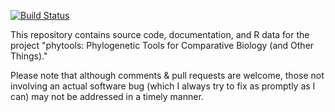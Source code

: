 [![Build Status](https://travis-ci.org/liamrevell/phytools.svg?branch=master)](https://travis-ci.org/liamrevell/phytools)

This repository contains source code, documentation, and R data for the project "phytools: Phylogenetic Tools for Comparative Biology (and Other Things)."

Please note that although comments & pull requests are welcome, those not involving an actual software bug (which I always try to fix as promptly as I can) may not be addressed in a timely manner.
